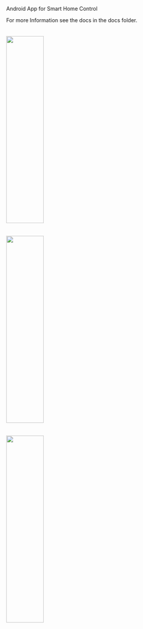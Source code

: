 Android App for Smart Home Control

For more Information see the docs in the docs folder.
<br />
<br />
<br />
<img src="https://user-images.githubusercontent.com/63300156/140333952-1de44b9f-a81e-4651-ad60-02bf3620790f.jpg" width="100" height="500">
<br />
<br />
<br />
<img src="https://user-images.githubusercontent.com/63300156/140333899-7c79fe0c-91d3-4ee0-8ebd-cb85687900e6.jpg" width="100" height="500">
<br />
<br />
<br />
<img src="https://user-images.githubusercontent.com/63300156/140333934-52ff3fcd-d9c7-4be6-b128-9597eeb64f57.jpg" width="100" height="500">
